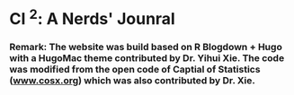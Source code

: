 # CI <sup>2</sup>: A Nerds' Jounral

### Remark: The website was build based on R Blogdown + Hugo with a HugoMac theme contributed by Dr. Yihui Xie. The code was modified from the open code of Captial of Statistics (www.cosx.org) which was also contributed by Dr. Xie.

